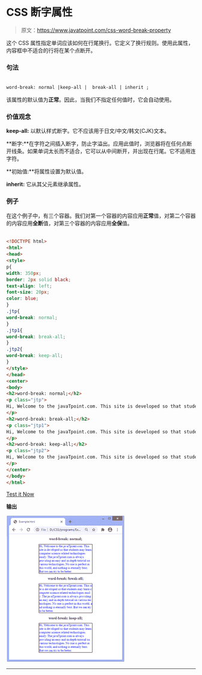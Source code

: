 # CSS 断字属性

> 原文：<https://www.javatpoint.com/css-word-break-property>

这个 CSS 属性指定单词应该如何在行尾换行。它定义了换行规则。使用此属性，内容框中不适合的行将在某个点断开。

### 句法

```html

word-break: normal |keep-all |  break-all | inherit ;  

```

该属性的默认值为**正常**。因此，当我们不指定任何值时，它会自动使用。

### 价值观念

**keep-all:** 以默认样式断字。它不应该用于日文/中文/韩文(CJK)文本。

**断字:**在字符之间插入断字，防止字溢出。应用此值时，浏览器将在任何点断开线条。如果单词太长而不适合，它可以从中间断开，并出现在行尾。它不适用连字符。

**初始值:**将属性设置为默认值。

**inherit:** 它从其父元素继承属性。

### 例子

在这个例子中，有三个容器。我们对第一个容器的内容应用**正常**值，对第二个容器的内容应用**全断**值，对第三个容器的内容应用**全保**值。

```html

<!DOCTYPE html>
<html>
<head>
<style>
p{
width: 350px;
border: 2px solid black;
text-align: left;
font-size: 20px;
color: blue;
}
.jtp{
word-break: normal;
}
.jtp1{
word-break: break-all;
}
.jtp2{
word-break: keep-all;
}
</style>
</head>
<center>
<body>
<h2>word-break: normal;</h2>
<p class="jtp">
Hi, Welcome to the javaTpoint.com. This site is developed so that students may learn computer science related technologies easily. The javaTpoint.com is always providing an easy and in-depth tutorial on various technologies. No one is perfect in this world, and nothing is eternally best. But we can try to be better.
</p>
<h2>word-break: break-all;</h2>
<p class="jtp1">
Hi, Welcome to the javaTpoint.com. This site is developed so that students may learn computer science related technologies easily. The javaTpoint.com is always providing an easy and in-depth tutorial on various technologies. No one is perfect in this world, and nothing is eternally best. But we can try to be better.
</p>
<h2>word-break: keep-all;</h2>
<p class="jtp2">
Hi, Welcome to the javaTpoint.com. This site is developed so that students may learn computer science related technologies easily. The javaTpoint.com is always providing an easy and in-depth tutorial on various technologies. No one is perfect in this world, and nothing is eternally best. But we can try to be better.
</p>
</center>
</body>
</html>

```

[Test it Now](https://www.javatpoint.com/oprweb/test.jsp?filename=css-word-break-property1)

**输出**

![CSS word-break property](img/1410dcdec9a2d155604820eac4628709.png)

* * *